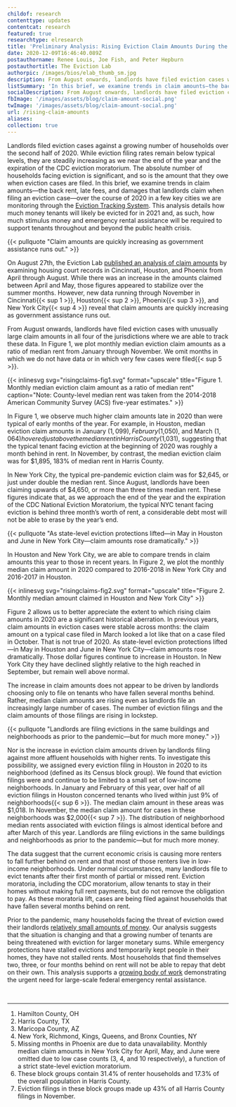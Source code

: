 ```yaml
---
childof: research
contenttype: updates
contentcat: research
featured: true
researchtype: elresearch
title: 'Preliminary Analysis: Rising Eviction Claim Amounts During the COVID-19 Pandemic'
date: 2020-12-09T16:46:40.089Z
postauthorname: Renee Louis, Joe Fish, and Peter Hepburn
postauthortitle: The Eviction Lab
authorpic: /images/bios/elab_thumb_sm.jpg
description: From August onwards, landlords have filed eviction cases with unusually large claim amounts.
listSummary: 'In this brief, we examine trends in claim amounts—the back rent, late fees, and damages that landlords claim when filing an eviction case—over the course of 2020 in a few key cities we are monitoring through the Eviction Tracking System.' 
socialDescription: From August onwards, landlords have filed eviction cases with unusually large claim amounts.
fbImage: '/images/assets/blog/claim-amount-social.png'
twImage: '/images/assets/blog/claim-amount-social.png'
url: /rising-claim-amounts
aliases:
collection: true  
---
```

Landlords filed eviction cases against a growing number of households over the second half of 2020. While eviction filing rates remain below typical levels, they are steadily increasing as we near the end of the year and the expiration of the CDC eviction moratorium. The absolute number of households facing eviction is significant, and so is the amount that they owe when eviction cases are filed. In this brief, we examine trends in claim amounts—the back rent, late fees, and damages that landlords claim when filing an eviction case—over the course of 2020 in a few key cities we are monitoring through the <a href="/eviction-tracking">Eviction Tracking System</a>. This analysis details how much money tenants will likely be evicted for in 2021 and, as such, how much stimulus money and emergency rental assistance will be required to support tenants throughout and beyond the public health crisis.  

{{< pullquote "Claim amounts are quickly increasing as government assistance runs out." >}}

On August 27th, the Eviction Lab <a href="/covid-eviction-claims/">published an analysis of claim amounts</a> by examining housing court records in Cincinnati, Houston, and Phoenix from April through August. While there was an increase in the amounts claimed between April and May, those figures appeared to stabilize over the summer months. However, new data running through November in Cincinnati{{< sup 1 >}}, Houston{{< sup 2 >}}, Phoenix{{< sup 3 >}}, and New York City{{< sup 4 >}} reveal that claim amounts are quickly increasing as government assistance runs out. 

From August onwards, landlords have filed eviction cases with unusually large claim amounts in all four of the jurisdictions where we are able to track these data. In Figure 1, we plot monthly median eviction claim amounts as a ratio of median rent from January through November. We omit months in which we do not have data or in which very few cases were filed{{< sup 5 >}}. 


{{< inlinesvg svg="risingclaims-fig1.svg" format="upscale" title="Figure 1. Monthly median eviction claim amount as a ratio of median rent" caption="Note:  County-level median rent was taken from the 2014-2018 American Community Survey (ACS) five-year estimates." >}}

In Figure 1, we observe much higher claim amounts late in 2020 than were typical of early months of the year. For example, in Houston, median eviction claim amounts in January ($1,099), February ($1,050), and March ($1,064) hovered just above the median rent in Harris County ($1,031), suggesting that the typical tenant facing eviction at the beginning of 2020 was roughly a month behind in rent. In November, by contrast, the median eviction claim was for $1,895, 183% of median rent in Harris County. 

In New York City, the typical pre-pandemic eviction claim was for $2,645, or just under double the median rent. Since August, landlords have been claiming upwards of $4,650, or more than three times median rent. These figures indicate that, as we approach the end of the year and the expiration of the CDC National Eviction Moratorium, the typical NYC tenant facing eviction is behind three month’s worth of rent, a considerable debt most will not be able to erase by the year’s end. 

{{< pullquote "As state-level eviction protections lifted—in May in Houston and June in New York City—claim amounts rose dramatically." >}}

In Houston and New York City, we are able to compare trends in claim amounts this year to those in recent years. In Figure 2, we plot the monthly median claim amount in 2020 compared to 2016-2018 in New York City and 2016-2017 in Houston.


{{< inlinesvg svg="risingclaims-fig2.svg" format="upscale" title="Figure 2. Monthly median amount claimed in Houston and New York City" >}}


Figure 2 allows us to better appreciate the extent to which rising claim amounts in 2020 are a significant historical aberration. In previous years, claim amounts in eviction cases were stable across months: the claim amount on a typical case filed in March looked a lot like that on a case filed in October. That is not true of 2020. As state-level eviction protections lifted—in May in Houston and June in New York City—claim amounts rose dramatically. Those dollar figures continue to increase in Houston. In New York City they have declined slightly relative to the high reached in September, but remain well above normal.  

The increase in claim amounts does not appear to be driven by landlords choosing only to file on tenants who have fallen several months behind. Rather, median claim amounts are rising even as landlords file an increasingly large number of cases. The number of eviction filings and the claim amounts of those filings are rising in lockstep.  

{{< pullquote "Landlords are filing evictions in the same buildings and neighborhoods as prior to the pandemic—but for much more money." >}}

Nor is the increase in eviction claim amounts driven by landlords filing against more affluent households with higher rents. To investigate this possibility, we assigned every eviction filing in Houston in 2020 to its neighborhood (defined as its Census block group). We found that eviction filings were and continue to be limited to a small set of low-income neighborhoods. In January and February of this year, over half of all eviction filings in Houston concerned tenants who lived within just 9% of neighborhoods{{< sup 6 >}}. The median claim amount in these areas was $1,018. In November, the median claim amount for cases in these neighborhoods was $2,000{{< sup 7 >}}. The distribution of neighborhood median rents associated with eviction filings is almost identical before and after March of this year. Landlords are filing evictions in the same buildings and neighborhoods as prior to the pandemic—but for much more money.  

The data suggest that the current economic crisis is causing more renters to fall further behind on rent and that most of those renters live in low-income neighborhoods. Under normal circumstances, many landlords file to evict tenants after their first month of partial or missed rent. Eviction moratoria, including the CDC moratorium, allow tenants to stay in their homes without making full rent payments, but do not remove the obligation to pay. As these moratoria lift, cases are being filed against households that have fallen several months behind on rent.

Prior to the pandemic, many households facing the threat of eviction owed their landlords <a href="https://www.nytimes.com/2019/12/12/upshot/eviction-prevention-solutions-government.html" target="_blank">relatively small amounts of money</a>. Our analysis suggests that the situation is changing and that a growing number of tenants are being threatened with eviction for larger monetary sums. While emergency protections have stalled evictions and temporarily kept people in their homes, they have not stalled rents. Most households that find themselves two, three, or four months behind on rent will not be able to repay that debt on their own. This analysis supports a <a href="https://www.philadelphiafed.org/community-development/publications/special-reports/household-rental-debt-during-covid-19" target="_blank">growing body of work</a> demonstrating the urgent need for large-scale federal emergency rental assistance. 

<br>
<hr />

<div class="footnotes">
<ol>
<li>Hamilton County, OH</li>

<li>Harris County, TX</li> 

<li>Maricopa County, AZ</li> 

<li>New York, Richmond, Kings, Queens, and Bronx Counties, NY</li>

<li>Missing months in Phoenix are due to data unavailability. Monthly median claim amounts in New York City for April, May, and June were omitted due to low case counts (3, 4, and 10 respectively), a function of a strict state-level eviction moratorium. </li>

<li>These block groups contain 31.4% of renter households and 17.3% of the overall population in Harris County.</li>

<li> Eviction filings in these block groups made up 43% of all Harris County filings in November.</li>
</ol>
</div>